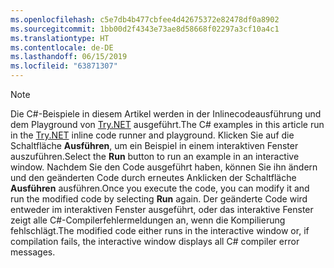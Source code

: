```yaml
---
ms.openlocfilehash: c5e7db4b477cbfee4d42675372e82478df0a8902
ms.sourcegitcommit: 1bb00d2f4343e73ae8d58668f02297a3cf10a4c1
ms.translationtype: HT
ms.contentlocale: de-DE
ms.lasthandoff: 06/15/2019
ms.locfileid: "63871307"
---
```


> [!NOTE]
> <span data-ttu-id="f9d29-101">Die C#-Beispiele in diesem Artikel werden in der Inlinecodeausführung und dem Playground von [Try.NET](https://try.dot.net) ausgeführt.</span><span class="sxs-lookup"><span data-stu-id="f9d29-101">The C# examples in this article run in the [Try.NET](https://try.dot.net) inline code runner and playground.</span></span> <span data-ttu-id="f9d29-102">Klicken Sie auf die Schaltfläche **Ausführen**, um ein Beispiel in einem interaktiven Fenster auszuführen.</span><span class="sxs-lookup"><span data-stu-id="f9d29-102">Select the **Run** button to run an example in an interactive window.</span></span> <span data-ttu-id="f9d29-103">Nachdem Sie den Code ausgeführt haben, können Sie ihn ändern und den geänderten Code durch erneutes Anklicken der Schaltfläche **Ausführen** ausführen.</span><span class="sxs-lookup"><span data-stu-id="f9d29-103">Once you execute the code, you can modify it and run the modified code by selecting **Run** again.</span></span> <span data-ttu-id="f9d29-104">Der geänderte Code wird entweder im interaktiven Fenster ausgeführt, oder das interaktive Fenster zeigt alle C#-Compilerfehlermeldungen an, wenn die Kompilierung fehlschlägt.</span><span class="sxs-lookup"><span data-stu-id="f9d29-104">The modified code either runs in the interactive window or, if compilation fails, the interactive window displays all C# compiler error messages.</span></span>  

